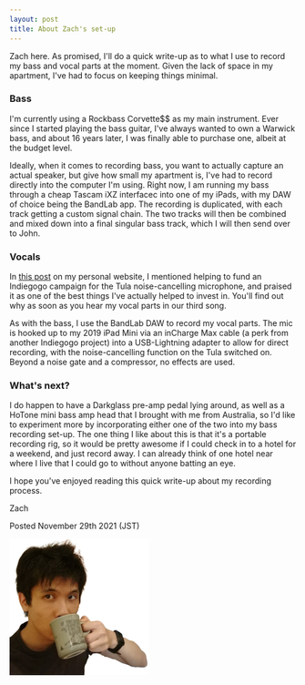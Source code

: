```yaml
---
layout: post
title: About Zach's set-up
---
```

Zach here. As promised, I'll do a quick write-up as to what I use to record my bass and vocal parts at the moment. Given the lack of space in my apartment, I've had to focus on keeping things minimal.

### Bass
I'm currently using a Rockbass Corvette$$ as my main instrument. Ever since I started playing the bass guitar, I've always wanted to own a Warwick bass, and about 16 years later, I was finally able to purchase one, albeit at the budget level.

Ideally, when it comes to recording bass, you want to actually capture an actual speaker, but give how small my apartment is, I've had to record directly into the computer I'm using. Right now, I am running my bass through a cheap Tascam iXZ interfacec into one of my iPads, with my DAW of choice being the BandLab app. The recording is duplicated, with each track getting a custom signal chain. The two tracks will then be combined and mixed down into a final singular bass track, which I will then send over to John.

### Vocals
In [this post](https://snapshot-with-a-coffee.netlify.app/2021-11-21-crowdfunding-gems/) on my personal website, I mentioned helping to fund an Indiegogo campaign for the Tula noise-cancelling microphone, and praised it as one of the best things I've actually helped to invest in. You'll find out why as soon as you hear my vocal parts in our third song.

As with the bass, I use the BandLab DAW to record my vocal parts. The mic is hooked up to my 2019 iPad Mini via an inCharge Max cable (a perk from another Indiegogo project) into a USB-Lightning adapter to allow for direct recording, with the noise-cancelling function on the Tula switched on. Beyond a noise gate and a compressor, no effects are used.

### What's next?
I do happen to have a Darkglass pre-amp pedal lying around, as well as a HoTone mini bass amp head that I brought with me from Australia, so I'd like to experiment more by incorporating either one of the two into my bass recording set-up. The one thing I like about this is that it's a portable recording rig, so it would be pretty awesome if I could check in to a hotel for a weekend, and just record away. I can already think of one hotel near where I live that I could go to without anyone batting an eye.

I hope you've enjoyed reading this quick write-up about my recording process.

Zach

Posted November 29th 2021 (JST)

![image](/assets/images/Zach-with-coffee.jpg/)
